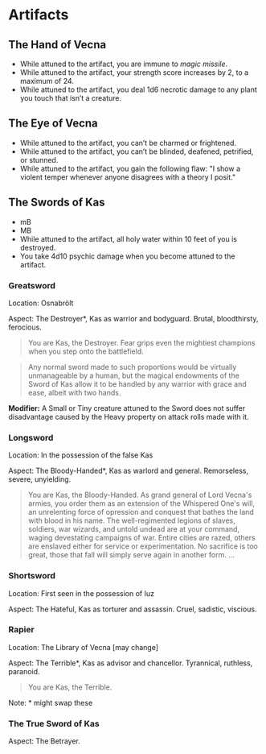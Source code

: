 # Artifacts

## The Hand of Vecna

- While attuned to the artifact, you are immune to *magic missile*.
- While attuned to the artifact, your strength score increases by 2, to a maximum of 24.
- While attuned to the artifact, you deal 1d6 necrotic damage to any plant you touch that isn’t a creature.

## The Eye of Vecna

- While attuned to the artifact, you can’t be charmed or frightened.
- While attuned to the artifact, you can’t be blinded, deafened, petrified, or stunned.
- While attuned to the artifact, you gain the following flaw: "I show a violent temper whenever anyone disagrees with a theory I posit."

## The Swords of Kas

- mB
- MB
- While attuned to the artifact, all holy water within 10 feet of you is destroyed.
- You take 4d10 psychic damage when you become attuned to the artifact.



### Greatsword
Location: Osnabrölt  

Aspect: The Destroyer\*, Kas as warrior and bodyguard. Brutal, bloodthirsty, ferocious.  

> You are Kas, the Destroyer. Fear grips even the mightiest champions when you step onto the battlefield.   


> Any normal sword made to such proportions would be virtually unmanageable by a human, but the magical endowments of the Sword of Kas allow it to be handled by any warrior with grace and ease, albeit with two hands.  

**Modifier:** A Small or Tiny creature attuned to the Sword does not suffer disadvantage caused by the Heavy property on attack rolls made with it.  

### Longsword
Location: In the possession of the false Kas  

Aspect: The Bloody-Handed\*, Kas as warlord and general. Remorseless, severe, unyielding.  

> You are Kas, the Bloody-Handed. As grand general of Lord Vecna's armies, you order them as an extension of the Whispered One's will, an unrelenting force of opression and conquest that bathes the land with blood in his name. The well-regimented legions of slaves, soldiers, war wizards, and untold undead are at your command, waging devestating campaigns of war. Entire cities are razed, others are enslaved either for service or experimentation. No sacrifice is too great, those that fall will simply serve again in another form. ...  

### Shortsword
Location: First seen in the possession of Iuz  

Aspect: The Hateful, Kas as torturer and assassin. Cruel, sadistic, viscious.  

### Rapier
Location: The Library of Vecna [may change]  

Aspect: The Terrible\*, Kas as advisor and chancellor. Tyrannical, ruthless, paranoid.  

> You are Kas, the Terrible. 

Note: * might swap these

### The True Sword of Kas

Aspect: The Betrayer.
